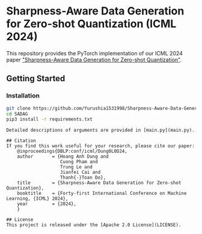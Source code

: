 # Sharpness-Aware Data Generation for Zero-shot Quantization (ICML 2024)
This repository provides the PyTorch implementation of our ICML 2024 paper ["Sharpness-Aware Data Generation for Zero-shot Quantization"](https://arxiv.org/abs/2212.04780).


## Getting Started
### Installation
```bash
git clone https://github.com/Yurushia1531998/Sharpness-Aware-Data-Generation-for-Zero-shot-Quantization
cd SADAG
pip3 install -r requirements.txt
```

```
Detailed descriptions of arguments are provided in [main.py](main.py).

## Citation
If you find this work useful for your research, please cite our paper:
    @inproceedings{DBLP:conf/icml/Dung0L0D24,
    author       = {Hoang Anh Dung and
                    Cuong Pham and
                    Trung Le and
                    Jianfei Cai and
                    Thanh{-}Toan Do},
    title        = {Sharpness-Aware Data Generation for Zero-shot Quantization},
    booktitle    = {Forty-first International Conference on Machine Learning, {ICML} 2024},
    year         = {2024},
    }

## License
This project is released under the [Apache 2.0 License](LICENSE).